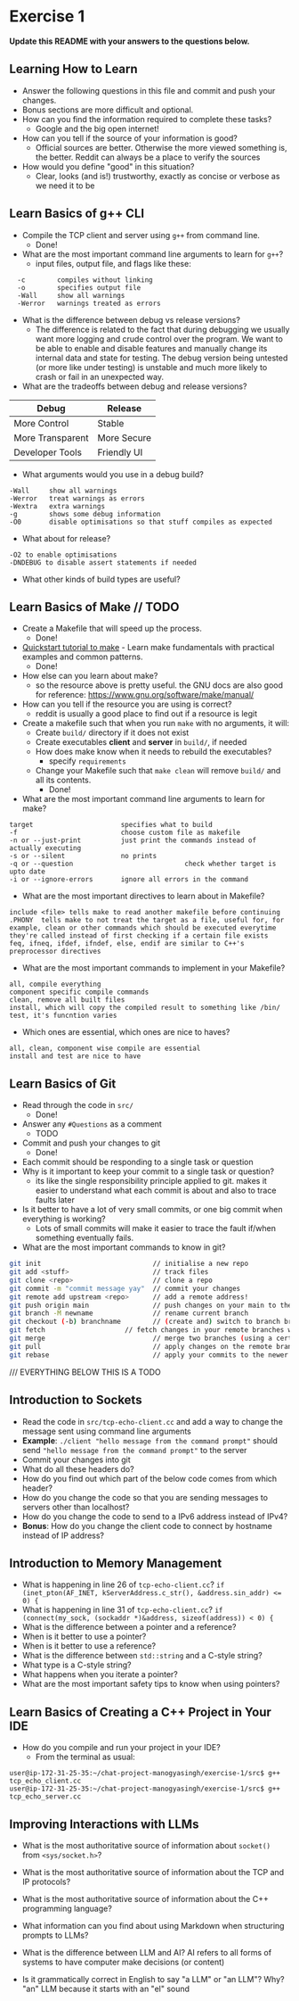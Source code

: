 # Exercise 1

**Update this README with your answers to the questions below.**

## Learning How to Learn

- Answer the following questions in this file and commit and push your changes.
- Bonus sections are more difficult and optional.
- How can you find the information required to complete these tasks?
  - Google and the big open internet!
- How can you tell if the source of your information is good?
  - Official sources are better. Otherwise the more viewed something is, the better. Reddit can always be a place to verify the sources
- How would you define "good" in this situation?
  - Clear, looks (and is!) trustworthy, exactly as concise or verbose as we need it to be

## Learn Basics of g++ CLI

- Compile the TCP client and server using `g++` from command line.
  - Done!
- What are the most important command line arguments to learn for `g++`?
  - input files, output file, and flags like these:
```
  -c        compiles without linking
  -o        specifies output file
  -Wall     show all warnings
  -Werror   warnings treated as errors
```
- What is the difference between debug vs release versions?
  - The difference is related to the fact that during debugging we usually want more logging and crude control over the program. We want to be able to enable and disable features and manually change its internal data and state for testing. The debug version being untested (or more like under testing) is unstable and much more likely to crash or fail in an unexpected way.
- What are the tradeoffs between debug and release versions?

| Debug    | Release |
| -------- | ------- |
|More Control|Stable|
|More Transparent|More Secure|
|Developer Tools|Friendly UI|
- What arguments would you use in a debug build?
```
-Wall     show all warnings
-Werror   treat warnings as errors
-Wextra   extra warnings
-g        shows some debug information
-O0       disable optimisations so that stuff compiles as expected
```
- What about for release?
```
-O2 to enable optimisations
-DNDEBUG to disable assert statements if needed
```
- What other kinds of build types are useful?

## Learn Basics of Make                          // TODO

- Create a Makefile that will speed up the process.
  - Done!
- [Quickstart tutorial to make](https://makefiletutorial.com/) - Learn make fundamentals with practical examples and common patterns.
  - Done!
- How else can you learn about make?
  - so the resource above is pretty useful. the GNU docs are also good for reference: https://www.gnu.org/software/make/manual/
- How can you tell if the resource you are using is correct?
  - reddit is usually a good place to find out if a resource is legit
- Create a makefile such that when you run `make` with no arguments, it will:
  - Create `build/` directory if it does not exist
  - Create executables **client** and **server** in `build/`, if needed
  - How does make know when it needs to rebuild the executables?
    - specify `requirements`
  - Change your Makefile such that `make clean` will remove `build/` and all its contents.
    - Done!
- What are the most important command line arguments to learn for make?
```
target						specifies what to build
-f       					choose custom file as makefile
-n or --just-print			just print the commands instead of actually executing
-s or --silent				no prints
-q or --question							check whether target is upto date
-i or --ignore-errors		ignore all errors in the command
```
- What are the most important directives to learn about in Makefile?
```
include <file> tells make to read another makefile before continuing
.PHONY	tells make to not treat the target as a file, useful for, for example, clean or other commands which should be executed everytime they're called instead of first checking if a certain file exists
feq, ifneq, ifdef, ifndef, else, endif are similar to C++'s preprocessor directives
```
- What are the most important commands to implement in your Makefile?
```
all, compile everything
component specific compile commands
clean, remove all built files
install, which will copy the compiled result to something like /bin/ 
test, it's funcntion varies
```
- Which ones are essential, which ones are nice to haves?
```
all, clean, component wise compile are essential
install and test are nice to have
```

## Learn Basics of Git

- Read through the code in `src/`
    - Done!
- Answer any `#Questions` as a comment
    - TODO
- Commit and push your changes to git
    - Done!
- Each commit should be responding to a single task or question
- Why is it important to keep your commit to a single task or question?
  - its like the single responsibility principle applied to git. makes it easier to understand what each commit is about and also to trace faults later
- Is it better to have a lot of very small commits, or one big commit when everything is working?
  - Lots of small commits will make it easier to trace the fault if/when something eventually fails.
- What are the most important commands to know in git?
```sh
git init                            // initialise a new repo
git add <stuff>                     // track files
git clone <repo>                    // clone a repo
git commit -m "commit message yay"  // commit your changes
git remote add upstream <repo>      // add a remote address!
git push origin main                // push changes on your main to the origin
git branch -M newname               // rename current branch
git checkout (-b) branchname        // (create and) switch to branch branchname
git fetch                    // fetch changes in your remote branches without merging
git merge                           // merge two branches (using a certain "strategy")
git pull                            // apply changes on the remote branch to your branch. basically fetch and merge
git rebase                          // apply your commits to the newer version of the repo
```

/// EVERYTHING BELOW THIS IS A TODO

## Introduction to Sockets

- Read the code in `src/tcp-echo-client.cc` and add a way to change the 
  message sent using command line arguments
- **Example**: `./client "hello message from the command prompt"` should send
  `"hello message from the command prompt"` to the server
- Commit your changes into git
- What do all these headers do?
- How do you find out which part of the below code comes from which header?
- How do you change the code so that you are sending messages to servers
  other than localhost?
- How do you change the code to send to a IPv6 address instead of IPv4?
- **Bonus**: How do you change the client code to connect by hostname instead
  of IP address?
  
## Introduction to Memory Management

- What is happening in line 26 of `tcp-echo-client.cc`? 
  `if (inet_pton(AF_INET, kServerAddress.c_str(), &address.sin_addr) <= 0) {`
- What is happening in line 31 of `tcp-echo-client.cc`?
  `if (connect(my_sock, (sockaddr *)&address, sizeof(address)) < 0) {`
- What is the difference between a pointer and a reference?
- When is it better to use a pointer?
- When is it better to use a reference?
- What is the difference between `std::string` and a C-style string?
- What type is a C-style string?
- What happens when you iterate a pointer?
- What are the most important safety tips to know when using pointers?

## Learn Basics of Creating a C++ Project in Your IDE

- How do you compile and run your project in your IDE?
  - From the terminal as usual:
```
user@ip-172-31-25-35:~/chat-project-manogyasingh/exercise-1/src$ g++ tcp_echo_client.cc 
user@ip-172-31-25-35:~/chat-project-manogyasingh/exercise-1/src$ g++ tcp_echo_server.cc
```

## Improving Interactions with LLMs

- What is the most authoritative source of information about `socket()`
  from `<sys/socket.h>`?
- What is the most authoritative source of information about the TCP and IP
  protocols?
- What is the most authoritative source of information about the C++
  programming language?
- What information can you find about using Markdown when structuring prompts to LLMs?

- What is the difference between LLM and AI?
AI refers to all forms of systems to have computer make decisions (or content)
- Is it grammatically correct in English to say "a LLM" or "an LLM"? Why?
"an" LLM because it starts with an "el" sound